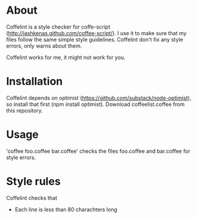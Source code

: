 # About

Coffelint is a style checker for coffe-script (<http://jashkenas.github.com/coffee-script/>). I use it to make sure that my files follow the same simple style guidelines. Coffelint don't fix any style errors, only warns about them.

Coffelint works for me, it might not work for you.

# Installation

Coffelint depends on optimist (<https://github.com/substack/node-optimist>), so install that first (npm install optimist).
Download coffeelist.coffee from this repository.

# Usage

'coffee foo.coffee bar.coffee' checks the files foo.coffee and bar.coffee for style errors.

# Style rules

Coffelint checks that

- Each line is less than 80 charachters long
